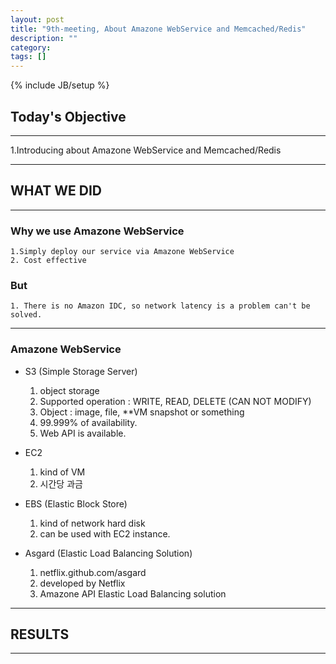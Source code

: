 ```yaml
---
layout: post
title: "9th-meeting, About Amazone WebService and Memcached/Redis"
description: ""
category: 
tags: []
---
```

{% include JB/setup %}

## Today's Objective
---
1.Introducing about Amazone WebService and Memcached/Redis

---
## WHAT WE DID
---
### Why we use Amazone WebService
    1.Simply deploy our service via Amazone WebService
    2. Cost effective
### But
    1. There is no Amazon IDC, so network latency is a problem can't be solved.
---

### Amazone WebService
* S3 (Simple Storage Server)
    1. object storage
    2. Supported operation : WRITE, READ, DELETE (CAN NOT MODIFY)
    3. Object : image, file, **VM snapshot or something
    4. 99.999% of availability.
    5. Web API is available.


* EC2
    1. kind of VM
    2. 시간당 과금


* EBS (Elastic Block Store)
    1. kind of network hard disk
    2. can be used with EC2 instance.


* Asgard (Elastic Load Balancing Solution)
    1. netflix.github.com/asgard
    2. developed by Netflix
    3. Amazone API Elastic Load Balancing solution


---
## RESULTS
---


